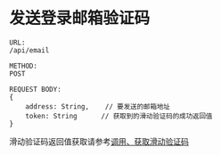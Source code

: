 # 发送登录邮箱验证码

```
URL: 
/api/email

METHOD: 
POST

REQUEST BODY:
{
    address: String,    // 要发送的邮箱地址
    token: String      // 获取到的滑动验证码的成功返回值
}
```

滑动验证码返回值获取请参考[调用、获取滑动验证码](diao-yong-huo-qu-hua-dong-yan-zheng-ma.md)

